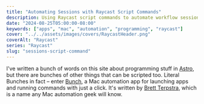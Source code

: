 ```yaml
---
title: "Automating Sessions with Raycast Script Commands"
description: Using Raycast script commands to automate workflow sessions.
date: "2024-08-25T05:00:00-08:00"
keywords: ["apps", "mac", "automation", "programming", "raycast"]
cover: "../../assets/images/covers/RaycastHeader.png"
coverAlt: "Raycast"
series: "Raycast"
slug: "sessions-script-command"
---
```


I've written a bunch of words on this site about programming stuff in [Astro](https://astro.build), but there are bunches of other things that can be scripted too. Literal Bunches in fact – enter [Bunch](https://bunchapp.co), a Mac automation app for launching apps and running commands with just a click. It's written by [Brett Terpstra](https://brettterpstra.com), which is a name any Mac automation geek will know.
